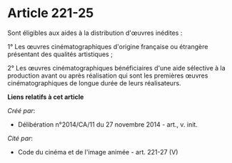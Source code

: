 # Article 221-25

Sont éligibles aux aides à la distribution d'œuvres inédites : 

1° Les œuvres cinématographiques d'origine française ou étrangère présentant des qualités artistiques ; 

2° Les œuvres cinématographiques bénéficiaires d'une aide sélective à la production avant ou après réalisation qui sont les
premières œuvres cinématographiques de longue durée de leurs réalisateurs.

**Liens relatifs à cet article**

_Créé par_:

  - Délibération n°2014/CA/11 du 27 novembre 2014 - art., v. init.

_Cité par_:

  - Code du cinéma et de l'image animée - art. 221-27 (V)
